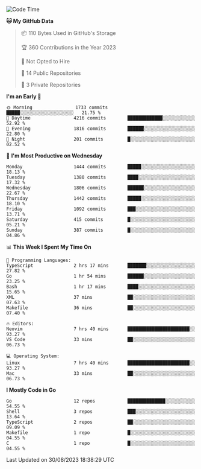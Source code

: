 <!--START_SECTION:waka-->
![Code Time](http://img.shields.io/badge/Code%20Time-128%20hrs%2014%20mins-blue)

**🐱 My GitHub Data** 

> 📦 110 Bytes Used in GitHub's Storage 
 > 
> 🏆 360 Contributions in the Year 2023
 > 
> 🚫 Not Opted to Hire
 > 
> 📜 14 Public Repositories 
 > 
> 🔑 3 Private Repositories 
 > 
**I'm an Early 🐤** 

```text
🌞 Morning                1733 commits        █████░░░░░░░░░░░░░░░░░░░░   21.75 % 
🌆 Daytime                4216 commits        █████████████░░░░░░░░░░░░   52.92 % 
🌃 Evening                1816 commits        ██████░░░░░░░░░░░░░░░░░░░   22.80 % 
🌙 Night                  201 commits         █░░░░░░░░░░░░░░░░░░░░░░░░   02.52 % 
```
📅 **I'm Most Productive on Wednesday** 

```text
Monday                   1444 commits        █████░░░░░░░░░░░░░░░░░░░░   18.13 % 
Tuesday                  1380 commits        ████░░░░░░░░░░░░░░░░░░░░░   17.32 % 
Wednesday                1806 commits        ██████░░░░░░░░░░░░░░░░░░░   22.67 % 
Thursday                 1442 commits        █████░░░░░░░░░░░░░░░░░░░░   18.10 % 
Friday                   1092 commits        ███░░░░░░░░░░░░░░░░░░░░░░   13.71 % 
Saturday                 415 commits         █░░░░░░░░░░░░░░░░░░░░░░░░   05.21 % 
Sunday                   387 commits         █░░░░░░░░░░░░░░░░░░░░░░░░   04.86 % 
```


📊 **This Week I Spent My Time On** 

```text
💬 Programming Languages: 
TypeScript               2 hrs 17 mins       ███████░░░░░░░░░░░░░░░░░░   27.82 % 
Go                       1 hr 54 mins        ██████░░░░░░░░░░░░░░░░░░░   23.25 % 
Bash                     1 hr 17 mins        ████░░░░░░░░░░░░░░░░░░░░░   15.65 % 
XML                      37 mins             ██░░░░░░░░░░░░░░░░░░░░░░░   07.63 % 
Makefile                 36 mins             ██░░░░░░░░░░░░░░░░░░░░░░░   07.40 % 

🔥 Editors: 
Neovim                   7 hrs 40 mins       ███████████████████████░░   93.27 % 
VS Code                  33 mins             ██░░░░░░░░░░░░░░░░░░░░░░░   06.73 % 

💻 Operating System: 
Linux                    7 hrs 40 mins       ███████████████████████░░   93.27 % 
Mac                      33 mins             ██░░░░░░░░░░░░░░░░░░░░░░░   06.73 % 
```

**I Mostly Code in Go** 

```text
Go                       12 repos            ██████████████░░░░░░░░░░░   54.55 % 
Shell                    3 repos             ███░░░░░░░░░░░░░░░░░░░░░░   13.64 % 
TypeScript               2 repos             ██░░░░░░░░░░░░░░░░░░░░░░░   09.09 % 
Makefile                 1 repo              █░░░░░░░░░░░░░░░░░░░░░░░░   04.55 % 
C                        1 repo              █░░░░░░░░░░░░░░░░░░░░░░░░   04.55 % 
```




 Last Updated on 30/08/2023 18:38:29 UTC
<!--END_SECTION:waka-->
